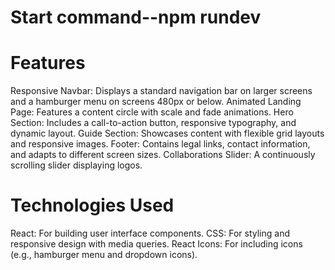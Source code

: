 # Start command--npm rundev
# Features
Responsive Navbar: Displays a standard navigation bar on larger screens and a hamburger menu on screens 480px or below.
Animated Landing Page: Features a content circle with scale and fade animations.
Hero Section: Includes a call-to-action button, responsive typography, and dynamic layout.
Guide Section: Showcases content with flexible grid layouts and responsive images.
Footer: Contains legal links, contact information, and adapts to different screen sizes.
Collaborations Slider: A continuously scrolling slider displaying logos.
# Technologies Used
React: For building user interface components.
CSS: For styling and responsive design with media queries.
React Icons: For including icons (e.g., hamburger menu and dropdown icons).
